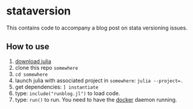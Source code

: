 # stataversion

This contains code to accompany a blog post on stata versioning issues.

## How to use

1. [download julia](https://github.com/JuliaLang/juliaup)
2. clone this repo `somewhere`
3. `cd somewhere`
4. launch julia with associated project in `somewhere`: `julia --project=.`
5. get dependencies: `] instantiate`
6. type: `include("runblog.jl")` to load code.
7. type: `run()` to run. You need to have the [docker](https://www.docker.com) daemon running.